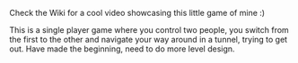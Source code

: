 Check the Wiki for a cool video showcasing this little game of mine :)

This is a single player game where you control two people, you switch from the first to the other and navigate your way around in a tunnel, trying to get out. Have made the beginning, need to do more level design.
